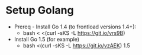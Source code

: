# Setup Golang
* Prereq - Install Go 1.4 (to frontload versions 1.4+):
  * bash < <(curl -sKS -L https://git.io/vrs9B)
* Install Go 1.5 (for example)
  * bash <(curl -sKS -L https://git.io/vzAEK) 1.5
